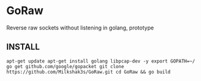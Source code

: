 # GoRaw
Reverse raw sockets without listening in golang, prototype

## INSTALL
`
apt-get update
apt-get install golang libpcap-dev -y
export GOPATH=~/
go get github.com/google/gopacket
git clone https://github.com/Milkshak3s/GoRaw.git
cd GoRaw && go build
`